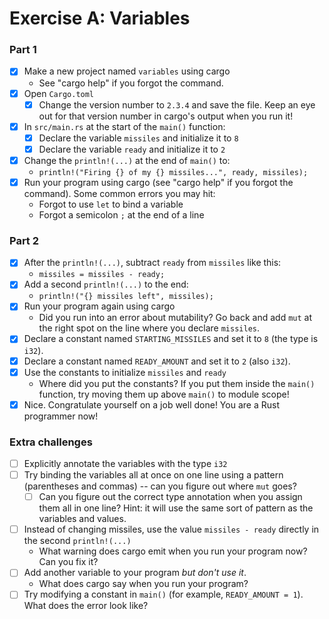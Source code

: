 # Exercise A: Variables

### Part 1

- [x] Make a new project named `variables` using cargo
  - See "cargo help" if you forgot the command.
- [x] Open `Cargo.toml`
  - [x] Change the version number to `2.3.4` and save the file.  Keep an eye out for that version number in cargo's output when you run it!
- [x] In `src/main.rs` at the start of the `main()` function:
  - [x] Declare the variable `missiles` and initialize it to `8`
  - [x] Declare the variable `ready` and initialize it to `2`
- [x] Change the `println!(...)` at the end of `main()` to:
  - `println!("Firing {} of my {} missiles...", ready, missiles);`
- [x] Run your program using cargo (see "cargo help" if you forgot the command).
  Some common errors you may hit:
  - Forgot to use `let` to bind a variable
  - Forgot a semicolon `;` at the end of a line

### Part 2

- [x] After the `println!(...)`, subtract `ready` from `missiles` like this:
  - `missiles = missiles - ready;`
- [x] Add a second `println!(...)` to the end:
  - `println!("{} missiles left", missiles);`
- [x] Run your program again using cargo
  - Did you run into an error about mutability? Go back and add `mut` at the right spot on the line where you declare `missiles`.
- [x] Declare a constant named `STARTING_MISSILES` and set it to `8` (the type is `i32`).
- [x] Declare a constant named `READY_AMOUNT` and set it to `2` (also `i32`).
- [x] Use the constants to initialize `missiles` and `ready`
  - Where did you put the constants?  If you put them inside the `main()` function, try moving them up above `main()` to module scope!
- [x] Nice. Congratulate yourself on a job well done!  You are a Rust programmer now!

### Extra challenges

- [ ] Explicitly annotate the variables with the type `i32`
- [ ] Try binding the variables all at once on one line using a pattern (parentheses and commas) -- can you figure out where `mut` goes?
  - [ ] Can you figure out the correct type annotation when you assign them all in one line?  Hint: it will use the same sort of pattern as the variables and values.
- [ ] Instead of changing missiles, use the value `missiles - ready` directly in the second `println!(...)`
  - What warning does cargo emit when you run your program now? Can you fix it?
- [ ] Add another variable to your program *but don't use it*.
  - What does cargo say when you run your program?
- [ ] Try modifying a constant in `main()` (for example, `READY_AMOUNT = 1`). What does the error look like?
